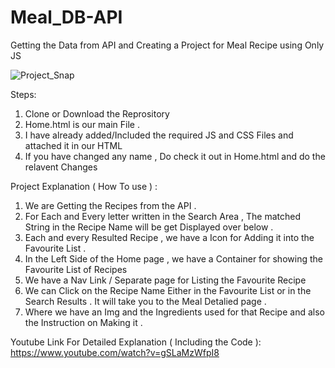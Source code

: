 # Meal_DB-API
 Getting the Data from API and Creating a Project for Meal Recipe  using Only JS
 
 
![Project_Snap](https://user-images.githubusercontent.com/41503134/228959886-c113dc70-e724-4621-ba59-d3af0ffd2ce1.png)


Steps:
 1. Clone or Download the Reprository 
 2. Home.html is our main File .
 3. I have already added/Included  the required JS and CSS Files and attached it in our HTML  
 4. If you have changed any name , Do check it out in Home.html and do the relavent Changes

Project Explanation ( How To use ) :
   1. We are Getting the Recipes from the API .
   2. For Each and Every letter written in the Search Area , The matched String in the Recipe Name will be get Displayed over below .
   3. Each and every Resulted Recipe , we have a Icon for Adding it into the Favourite List .
   4. In the Left Side of the Home page , we have a Container for showing the Favourite List of Recipes
   5. We have a Nav Link / Separate page for Listing the Favourite Recipe
   6. We can Click on the Recipe Name Either in the Favourite List or in the Search Results . It will take you to the Meal Detalied page . 
   7. Where we have an Img and the Ingredients used for that Recipe and also the Instruction on Making it .


Youtube Link For Detailed Explanation ( Including the Code ):
 https://www.youtube.com/watch?v=gSLaMzWfpI8
